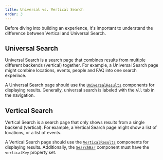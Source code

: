 ```yaml
---
title: Universal vs. Vertical Search
order: 3
---
```


Before diving into building an experience, it's important to understand the difference between Vertical and
Universal Search.

## Universal Search

Universal Search is a search page that combines results from multiple different backends (vertical)
together. For example, a Universal Search page might combine locations, events, people and FAQ into
one search experince.

A Universal Search page should use the [`UniversalResults`](../../components/universal-results) components for displaying results. Generally,
universal search is labeled with the `All` tab in the navigation.

## Vertical Search

Vertical Search is a search page that only shows results from a single backend (vertical). For example,
a Vertical Search page might show a list of locations, or a list of events.

A Vertical Search page should use the [`VerticalResults`](../../components/vertical-results) components for displaying results. Additionally,
the [`SearchBar`](../../components/search-bar) component must have the `verticalKey` property set.
